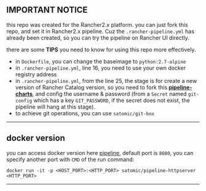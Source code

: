 ## IMPORTANT NOTICE
this repo was created for the Rancher2.x platform. you can just fork this repo, and set it in Rancher2.x pipeline. Cuz the `.rancher-pipeline.yml` has already been created, so you can try the pipeline on Rancher UI directly.

there are some **TIPS** you need to know for using this repo more effectively.
- in `Dockerfile`, you can change the baseimage to `python:2.7-alpine`
- in `.rancher-pipeline.yml`, line 16, you need to use your own docker registry address
- in `.rancher-pipeline.yml`, from the line 25, the stage is for create a new version of Rancher Catalog version, so you need to fork this **[pipeline-charts](https://github.com/satomic/pipeline-charts)**, and config the username & password (from a `Secret` named `git-config` which has a key `GIT_PASSWORD`, if the secret does not exist, the pipeline will hang at this stage).
- to achieve git operations, you can use `satomic/git-box`

---

## docker version
you can access docker version here [pipeline](https://hub.docker.com/r/satomic/python-httpserver/), default port is `8080`, you can specify another port with `CMD` of the run command:
```
docker run -it -p <HOST_PORT>:<HTTP_PORT> satomic/pipeline-httpserver <HTTP_PORT>
```
___
